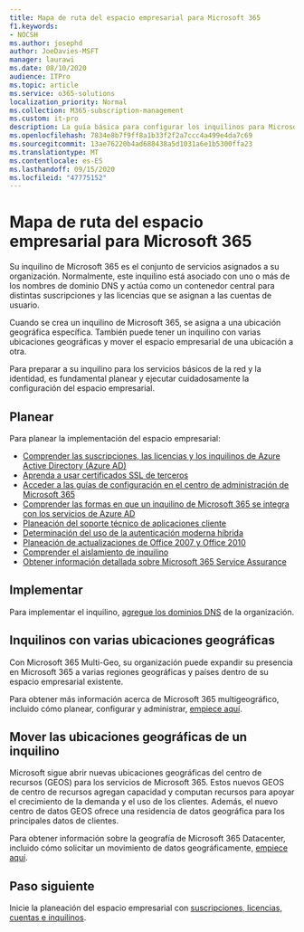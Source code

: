 ```yaml
---
title: Mapa de ruta del espacio empresarial para Microsoft 365
f1.keywords:
- NOCSH
ms.author: josephd
author: JoeDavies-MSFT
manager: laurawi
ms.date: 08/10/2020
audience: ITPro
ms.topic: article
ms.service: o365-solutions
localization_priority: Normal
ms.collection: M365-subscription-management
ms.custom: it-pro
description: La guía básica para configurar los inquilinos para Microsoft 365.
ms.openlocfilehash: 7834e8b7f9ff8a1b33f2f2a7ccc4a499e4da7c69
ms.sourcegitcommit: 13ae76220b4ad688438a5d1031a6e1b5300ffa23
ms.translationtype: MT
ms.contentlocale: es-ES
ms.lasthandoff: 09/15/2020
ms.locfileid: "47775152"
---
```

# <a name="tenant-roadmap-for-microsoft-365"></a>Mapa de ruta del espacio empresarial para Microsoft 365

Su inquilino de Microsoft 365 es el conjunto de servicios asignados a su organización. Normalmente, este inquilino está asociado con uno o más de los nombres de dominio DNS y actúa como un contenedor central para distintas suscripciones y las licencias que se asignan a las cuentas de usuario.

Cuando se crea un inquilino de Microsoft 365, se asigna a una ubicación geográfica específica. También puede tener un inquilino con varias ubicaciones geográficas y mover el espacio empresarial de una ubicación a otra.

Para preparar a su inquilino para los servicios básicos de la red y la identidad, es fundamental planear y ejecutar cuidadosamente la configuración del espacio empresarial.

## <a name="plan"></a>Planear

Para planear la implementación del espacio empresarial:

- [Comprender las suscripciones, las licencias y los inquilinos de Azure Active Directory (Azure AD)](subscriptions-licenses-accounts-and-tenants-for-microsoft-cloud-offerings.md)
- [Aprenda a usar certificados SSL de terceros](plan-for-third-party-ssl-certificates.md)
- [Acceder a las guías de configuración en el centro de administración de Microsoft 365](setup-guides-for-microsoft-365.md)
- [Comprender las formas en que un inquilino de Microsoft 365 se integra con los servicios de Azure AD](integrated-apps-and-azure-ads.md)
- [Planeación del soporte técnico de aplicaciones cliente](microsoft-365-client-support-certificate-based-authentication.md)
- [Determinación del uso de la autenticación moderna híbrida](hybrid-modern-auth-overview.md)
- [Planeación de actualizaciones de Office 2007 y Office 2010](plan-upgrade-previous-versions-office.md)
- [Comprender el aislamiento de inquilino](microsoft-365-tenant-isolation-overview.md)
- [Obtener información detallada sobre Microsoft 365 Service Assurance](https://docs.microsoft.com/microsoft-365/compliance/service-assurance)

## <a name="deploy"></a>Implementar

Para implementar el inquilino, [agregue los dominios DNS](https://docs.microsoft.com/microsoft-365/admin/setup/add-domain) de la organización.

## <a name="tenants-with-multiple-geographic-locations"></a>Inquilinos con varias ubicaciones geográficas

Con Microsoft 365 Multi-Geo, su organización puede expandir su presencia en Microsoft 365 a varias regiones geográficas y países dentro de su espacio empresarial existente.

Para obtener más información acerca de Microsoft 365 multigeográfico, incluido cómo planear, configurar y administrar, [empiece aquí](microsoft-365-multi-geo.md).

## <a name="move-a-tenants-geographic-locations"></a>Mover las ubicaciones geográficas de un inquilino

Microsoft sigue abrir nuevas ubicaciones geográficas del centro de recursos (GEOS) para los servicios de Microsoft 365. Estos nuevos GEOS de centro de recursos agregan capacidad y computan recursos para apoyar el crecimiento de la demanda y el uso de los clientes. Además, el nuevo centro de datos GEOS ofrece una residencia de datos geográfica para los principales datos de clientes.

Para obtener información sobre la geografía de Microsoft 365 Datacenter, incluido cómo solicitar un movimiento de datos geográficamente, [empiece aquí](moving-data-to-new-datacenter-geos.md).

## <a name="next-step"></a>Paso siguiente

Inicie la planeación del espacio empresarial con [suscripciones, licencias, cuentas e inquilinos](subscriptions-licenses-accounts-and-tenants-for-microsoft-cloud-offerings.md).

